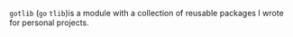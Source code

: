 `gotlib` (`go`  `tlib`)is a module with a collection of reusable packages I wrote for personal projects.
